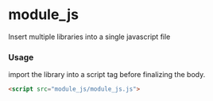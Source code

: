 # module_js
Insert multiple libraries into a single javascript file

### Usage
import the library into a script tag before finalizing the body.
```html
<script src="module_js/module_js.js">
```